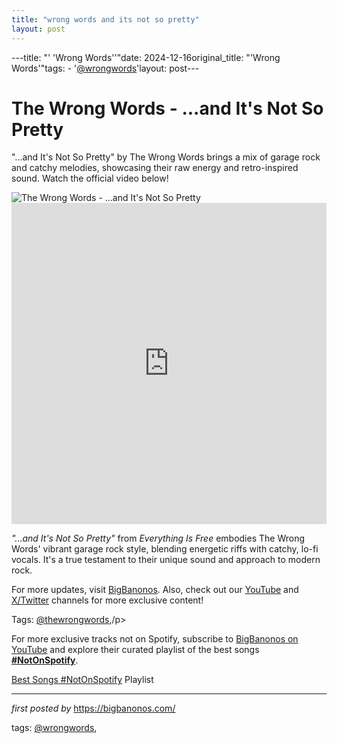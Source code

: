 ```yaml
---
title: "wrong words and its not so pretty"
layout: post
---
```

---title: "' 'Wrong Words''"date: 2024-12-16original_title: "'Wrong Words'"tags:  - '[@wrongwords](/tags/wrongwords/)'layout: post---<!-- Title of the Post --><h1 >The Wrong Words - ...and It's Not So Pretty</h1> <!-- Introductory Text --><p >"...and It's Not So Pretty" by The Wrong Words brings a mix of garage rock and catchy melodies, showcasing their raw energy and retro-inspired sound. Watch the official video below!</p> <!-- Featured Image --><div > <img src="https://f4.bcbits.com/img/a2345821755_2.jpg" alt="The Wrong Words - ...and It's Not So Pretty" /></div> <!-- YouTube Video Embed --><div > <iframe width="100%" height="514" src="https://www.youtube.com/embed/xY0emnSntbM" title="The Wrong Words - ...and It's Not So Pretty" frameborder="0" allow="accelerometer; autoplay; clipboard-write; encrypted-media; gyroscope; picture-in-picture; web-share" referrerpolicy="strict-origin-when-cross-origin" allowfullscreen></iframe></div> <!-- Song Information --><div > <p><em>"...and It's Not So Pretty"</em> from *Everything Is Free* embodies The Wrong Words' vibrant garage rock style, blending energetic riffs with catchy, lo-fi vocals. It's a true testament to their unique sound and approach to modern rock.</p></div> <!-- Footer Links --><div > <p>For more updates, visit <a href="https://bigbanonos.com/" target="_blank">BigBanonos</a>. Also, check out our <a href="https://www.youtube.com/[@BigBanonos](/tags/BigBanonos/)" target="_blank">YouTube</a> and <a href="https://x.com/bigbanonos" target="_blank">X/Twitter</a> channels for more exclusive content!</p></div> <!-- Tags --><p >Tags: [@thewrongwords](/tags/thewrongwords/),/p><!--Subscribe and Playlist Links--><div>    <p>For more exclusive tracks not on Spotify, subscribe to <a href="https://www.youtube.com/[@BigBanonos](/tags/BigBanonos/)" target="_blank">BigBanonos on YouTube</a> and explore their curated playlist of the best songs <strong>[#NotOnSpotify](/tags/NotOnSpotify/)</strong>.</p>    <p><a href="https://www.youtube.com/playlist?list=PLtuNtuTatqI0kFahUCbtbfenC_ET5O_tr" target="_blank">Best Songs [#NotOnSpotify](/tags/NotOnSpotify/) Playlist<br /></a></p></div><hr /><p><em>first posted by</em> <a href="https://bigbanonos.com/" rel="noopener" target="_new">https://bigbanonos.com/</a></p><p>tags: [@wrongwords](/tags/wrongwords/),</p>